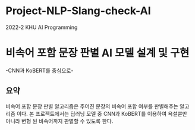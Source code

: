 # Project-NLP-Slang-check-AI

2022-2
KHU AI Programming
# 비속어 포함 문장 판별 AI 모델 설계 및 구현
-CNN과 KoBERT를 중심으로-

## 요약
비속어 포함 문장 판별 알고리즘은 주어진 문장의 비속어 포함 여부를 판별해주는 알고리즘
이다. 본 프로젝트에서는 딥러닝 모델 중 CNN과 KoBERT를 이용하여 욕설뿐만 아니라 변형
된 비속어까지 판별할 수 있도록 한다. 
